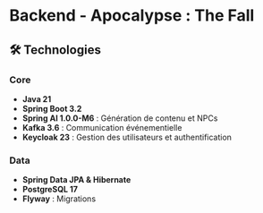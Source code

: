 # Backend - Apocalypse : The Fall

## 🛠 Technologies

### Core

- **Java 21**
- **Spring Boot 3.2**
- **Spring AI 1.0.0-M6** : Génération de contenu et NPCs
- **Kafka 3.6** : Communication événementielle
- **Keycloak 23** : Gestion des utilisateurs et authentification

### Data

- **Spring Data JPA & Hibernate**
- **PostgreSQL 17**
- **Flyway** : Migrations